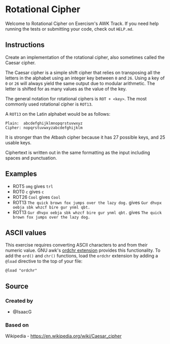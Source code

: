 # Rotational Cipher

Welcome to Rotational Cipher on Exercism's AWK Track.
If you need help running the tests or submitting your code, check out `HELP.md`.

## Instructions

Create an implementation of the rotational cipher, also sometimes called the Caesar cipher.

The Caesar cipher is a simple shift cipher that relies on transposing all the letters in the alphabet using an integer key between `0` and `26`.
Using a key of `0` or `26` will always yield the same output due to modular arithmetic.
The letter is shifted for as many values as the value of the key.

The general notation for rotational ciphers is `ROT + <key>`.
The most commonly used rotational cipher is `ROT13`.

A `ROT13` on the Latin alphabet would be as follows:

```text
Plain:  abcdefghijklmnopqrstuvwxyz
Cipher: nopqrstuvwxyzabcdefghijklm
```

It is stronger than the Atbash cipher because it has 27 possible keys, and 25 usable keys.

Ciphertext is written out in the same formatting as the input including spaces and punctuation.

## Examples

- ROT5  `omg` gives `trl`
- ROT0  `c` gives `c`
- ROT26 `Cool` gives `Cool`
- ROT13 `The quick brown fox jumps over the lazy dog.` gives `Gur dhvpx oebja sbk whzcf bire gur ynml qbt.`
- ROT13 `Gur dhvpx oebja sbk whzcf bire gur ynml qbt.` gives `The quick brown fox jumps over the lazy dog.`

## ASCII values

This exercise requires converting ASCII characters to and from their numeric value.
GNU awk's [ordchr extension][ordchr] provides this functionality. To add the
`ord()` and `chr()` functions, load the `ordchr` extension by adding a `@load`
directive to the top of your file:

```
@load "ordchr"
```

[ordchr]: https://www.gnu.org/software/gawk/manual/gawk.html#Extension-Sample-Ord

## Source

### Created by

- @IsaacG

### Based on

Wikipedia - https://en.wikipedia.org/wiki/Caesar_cipher